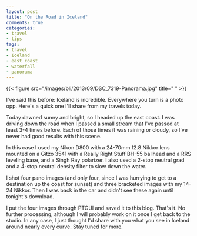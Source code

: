 ```yaml
---
layout: post
title: "On the Road in Iceland"
comments: true
categories:
- travel
- tips
tags:
- travel
- Iceland
- east coast
- waterfall
- panorama
---
```


{{< figure src="/images/bli/2013/09/DSC_7319-Panorama.jpg" title="  " >}}

I've said this before: Iceland is incredible. Everywhere you turn is a photo opp. Here's a quick one I'll share from my travels today. 

<!--more-->

Today dawned sunny and bright, so I headed up the east coast. I was driving down the road when I passed a small stream that I've passed at least 3-4 times before. Each of those times it was raining or cloudy, so I've never had good results with this scene. 

In this case I used my Nikon D800 with a 24-70mm f2.8 Nikkor lens mounted on a Gitzo 3541 with a Really Right Stuff BH-55 ballhead and a RRS leveling base, and a Singh Ray polarizer. I also used a 2-stop neutral grad and a 4-stop neutral density filter to slow down the water.

I shot four pano images (and only four, since I was hurrying to get to a destination up the coast for sunset) and three bracketed images with my 14-24 Nikkor. Then I was back in the car and didn't see these again until tonight's download. 

I put the four images through PTGUI and saved it to this blog. That's it. No further processing, although I will probably work on it once I get back to the studio. In any case, I just thought I'd share with you what you see in Iceland around nearly every curve. Stay tuned for more. 